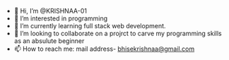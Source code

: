 - 👋 Hi, I’m @KRISHNAA-01
- 👀 I’m interested in programming 
- 🌱 I’m currently learning full stack web development.
- 🤠 I’m looking to collaborate on a projrct to carve my programming skills as an absulute beginner
- 📫 How to reach me: mail address- bhisekrishnaa@gmail.com
                      

<!---
KRISHNAA-01/KRISHNAA-01 is a ✨ special ✨ repository because its `README.md` (this file) appears on your GitHub profile.
You can click the Preview link to take a look at your changes.
--->
